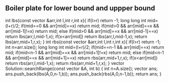 ## Boiler plate for lower bound and uppper bound
int lbs(const vector<int> &arr,int l,int r,int x){
    if(l>r) return -1;
    long long int mid=(l+r)/2;
    if(mid==0 && arr[mid]==x) return mid;
    if(mid>0 && arr[mid]==x && arr[mid-1]!=x) return mid;
    else if(mid>0 && arr[mid]==x && arr[mid-1]==x) return lbs(arr,l,mid-1,x);
    if(x<arr[mid]) return lbs(arr,l,mid-1,x);
    return lbs(arr,mid+1,r,x);
}
int rbs(const vector<int> &arr,int l,int r,int x){
    if(l>r) return -1;
    int n=arr.size();
    long long int mid=(l+r)/2;
    if(mid==n-1 && arr[mid]==x) return mid;
    if(mid<n-1 && arr[mid]==x && arr[mid+1]!=x) return mid;
    else if(mid<n-1 && arr[mid]==x && arr[mid+1]==x) return rbs(arr,mid+1,r,x);
    if(x<arr[mid]) return rbs(arr,l,mid-1,x);
    return rbs(arr,mid+1,r,x);
}
vector<int> Solution::searchRange(const vector<int> &A, int b) {
    int n=A.size();
    vector<int> ans;
    ans.push_back(lbs(A,0,n-1,b));
    ans.push_back(rbs(A,0,n-1,b));
    return ans;
}
